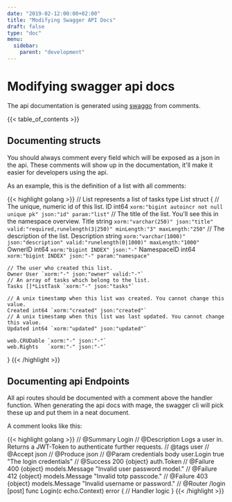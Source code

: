 ```yaml
---
date: "2019-02-12:00:00+02:00"
title: "Modifying Swagger API Docs"
draft: false
type: "doc"
menu:
  sidebar:
    parent: "development"
---
```


# Modifying swagger api docs

The api documentation is generated using [swaggo](https://github.com/swaggo/swag) from comments.

{{< table_of_contents >}}

## Documenting structs

You should always comment every field which will be exposed as a json in the api.
These comments will show up in the documentation, it'll make it easier for developers using the api.

As an example, this is the definition of a list with all comments:

{{< highlight golang >}}
// List represents a list of tasks
type List struct {
	// The unique, numeric id of this list.
	ID int64 `xorm:"bigint autoincr not null unique pk" json:"id" param:"list"`
	// The title of the list. You'll see this in the namespace overview.
	Title string `xorm:"varchar(250)" json:"title" valid:"required,runelength(3|250)" minLength:"3" maxLength:"250"`
	// The description of the list.
	Description string `xorm:"varchar(1000)" json:"description" valid:"runelength(0|1000)" maxLength:"1000"`
	OwnerID     int64  `xorm:"bigint INDEX" json:"-"`
	NamespaceID int64  `xorm:"bigint INDEX" json:"-" param:"namespace"`

	// The user who created this list.
	Owner User `xorm:"-" json:"owner" valid:"-"`
	// An array of tasks which belong to the list.
	Tasks []*ListTask `xorm:"-" json:"tasks"`

	// A unix timestamp when this list was created. You cannot change this value.
	Created int64 `xorm:"created" json:"created"`
	// A unix timestamp when this list was last updated. You cannot change this value.
	Updated int64 `xorm:"updated" json:"updated"`

	web.CRUDable `xorm:"-" json:"-"`
	web.Rights   `xorm:"-" json:"-"`
}
{{< /highlight >}}

## Documenting api Endpoints

All api routes should be documented with a comment above the handler function.
When generating the api docs with mage, the swagger cli will pick these up and put them in a neat document.

A comment looks like this:

{{< highlight golang >}}
// @Summary Login
// @Description Logs a user in. Returns a JWT-Token to authenticate further requests.
// @tags user
// @Accept json
// @Produce json
// @Param credentials body user.Login true "The login credentials"
// @Success 200 {object} auth.Token
// @Failure 400 {object} models.Message "Invalid user password model."
// @Failure 412 {object} models.Message "Invalid totp passcode."
// @Failure 403 {object} models.Message "Invalid username or password."
// @Router /login [post]
func Login(c echo.Context) error {
	// Handler logic
}
{{< /highlight >}}
